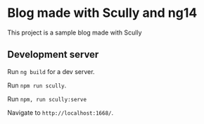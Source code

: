 # Blog made with Scully and ng14

This project is a sample blog made with Scully

## Development server

Run `ng build` for a dev server. 

Run `npm run scully`.

Run `npm, run scully:serve`

Navigate to `http://localhost:1668/`. 


